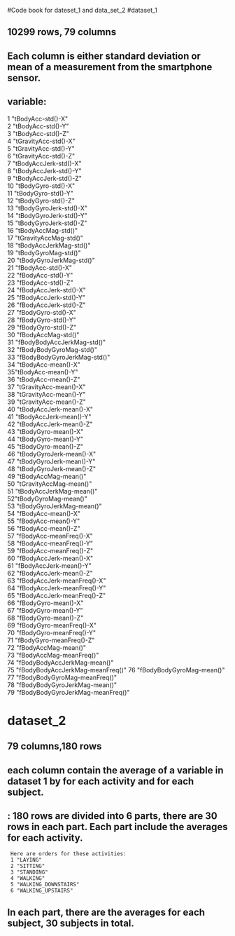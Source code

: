 #Code book for dateset_1 and data_set_2
#dataset_1
## 10299 rows, 79 columns
## Each column is either standard deviation or mean of a measurement from the smartphone sensor. 
## variable:
  1 "tBodyAcc-std()-X"                
  2 "tBodyAcc-std()-Y"               
  3 "tBodyAcc-std()-Z"                
  4 "tGravityAcc-std()-X"            
  5 "tGravityAcc-std()-Y"     
  6 "tGravityAcc-std()-Z"            
  7 "tBodyAccJerk-std()-X"  
  8 "tBodyAccJerk-std()-Y"           
  9 "tBodyAccJerk-std()-Z"      
  10 "tBodyGyro-std()-X"              
  11 "tBodyGyro-std()-Y"      
  12 "tBodyGyro-std()-Z"              
  13 "tBodyGyroJerk-std()-X"  
  14 "tBodyGyroJerk-std()-Y"          
  15 "tBodyGyroJerk-std()-Z"  
  16 "tBodyAccMag-std()"              
  17 "tGravityAccMag-std()"   
  18 "tBodyAccJerkMag-std()"          
  19  "tBodyGyroMag-std()"        
  20 "tBodyGyroJerkMag-std()"         
  21 "fBodyAcc-std()-X"           
  22 "fBodyAcc-std()-Y"               
  23 "fBodyAcc-std()-Z"     
  24 "fBodyAccJerk-std()-X"           
  25 "fBodyAccJerk-std()-Y"     
  26 "fBodyAccJerk-std()-Z"           
  27 "fBodyGyro-std()-X"    
  28 "fBodyGyro-std()-Y"              
  29 "fBodyGyro-std()-Z"      
  30 "fBodyAccMag-std()"              
  31 "fBodyBodyAccJerkMag-std()"  
  32 "fBodyBodyGyroMag-std()"         
  33 "fBodyBodyGyroJerkMag-std()"     
  34 "tBodyAcc-mean()-X"              
  35"tBodyAcc-mean()-Y"     
  36 "tBodyAcc-mean()-Z"              
  37 "tGravityAcc-mean()-X"     
  38 "tGravityAcc-mean()-Y"           
  39 "tGravityAcc-mean()-Z"       
  40  "tBodyAccJerk-mean()-X"          
  41 "tBodyAccJerk-mean()-Y"    
  42  "tBodyAccJerk-mean()-Z"          
  43 "tBodyGyro-mean()-X"   
  44 "tBodyGyro-mean()-Y"             
  45 "tBodyGyro-mean()-Z"       
  46 "tBodyGyroJerk-mean()-X"         
  47 "tBodyGyroJerk-mean()-Y"       
  48 "tBodyGyroJerk-mean()-Z"         
  49 "tBodyAccMag-mean()"       
  50 "tGravityAccMag-mean()"          
  51 "tBodyAccJerkMag-mean()"   
  52"tBodyGyroMag-mean()"            
  53 "tBodyGyroJerkMag-mean()"    
  54 "fBodyAcc-mean()-X"              
  55 "fBodyAcc-mean()-Y"      
  56 "fBodyAcc-mean()-Z"              
  57 "fBodyAcc-meanFreq()-X"  
  58 "fBodyAcc-meanFreq()-Y"          
  59 "fBodyAcc-meanFreq()-Z"    
  60 "fBodyAccJerk-mean()-X"          
  61 "fBodyAccJerk-mean()-Y"    
  62 "fBodyAccJerk-mean()-Z"          
  63 "fBodyAccJerk-meanFreq()-X"    
  64 "fBodyAccJerk-meanFreq()-Y"      
  65 "fBodyAccJerk-meanFreq()-Z"    
  66 "fBodyGyro-mean()-X"             
  67 "fBodyGyro-mean()-Y"       
  68 "fBodyGyro-mean()-Z"             
  69 "fBodyGyro-meanFreq()-X"   
  70 "fBodyGyro-meanFreq()-Y"         
  71 "fBodyGyro-meanFreq()-Z"   
  72 "fBodyAccMag-mean()"             
  73 "fBodyAccMag-meanFreq()"   
  74 "fBodyBodyAccJerkMag-mean()"     
  75 "fBodyBodyAccJerkMag-meanFreq()" 
  76 "fBodyBodyGyroMag-mean()"        
  77 "fBodyBodyGyroMag-meanFreq()"   
  78 "fBodyBodyGyroJerkMag-mean()"    
  79 "fBodyBodyGyroJerkMag-meanFreq()"
# dataset_2
## 79 columns,180 rows
## each column contain the average of a variable in dataset 1 by for each activity and for each subject.
## : 180 rows are divided into 6 parts, there are 30 rows in each part. Each part include the averages for each activity.
     Here are orders for these activities:
     1 "LAYING"
     2 "SITTING"
     3 "STANDING"
     4 "WALKING"
     5 "WALKING_DOWNSTAIRS"
     6 "WALKING_UPSTAIRS"
## In each part, there are the averages for each subject, 30 subjects in total. 
